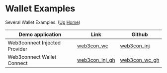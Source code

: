 # Wallet Examples

Several Wallet  Examples. ([Up](..) [Home](..\..))


| Demo application                       | Link             | Github
| ---------                              | -------          | ----------- 
| Web3connect Injected Provider          | [web3con_wc]     | [web3con_inj]
| Web3connect Wallet Connect             | [web3con_inj_gh] | [web3con_wc_gh]

[web3con_inj]:      https://web3examples.com/ethereum/wallet_examples/web3connect_injected_provider.html
[web3con_wc]:      https://web3examples.com/ethereum/wallet_examples/web3connect_walletconnect.html

[web3con_inj_gh]:   https://github.com/web3examples/ethereum/tree/master/wallet_examples/web3connect_injected_provider.html
[web3con_wc_gh]:   https://github.com/web3examples/ethereum/tree/master/web3connect_walletconnect.html

